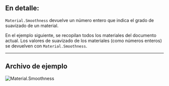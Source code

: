 ## En detalle:
`Material.Smoothness` devuelve un número entero que indica el grado de suavizado de un material.

En el ejemplo siguiente, se recopilan todos los materiales del documento actual. Los valores de suavizado de los materiales (como números enteros) se devuelven con `Material.Smoothness`.
___
## Archivo de ejemplo

![Material.Smoothness](./Revit.Elements.Material.Smoothness_img.jpg)

